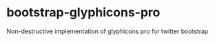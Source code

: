 bootstrap-glyphicons-pro
========================

Non-destructive implementation of glyphicons pro for twitter bootstrap
